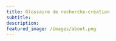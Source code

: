 ```yaml
---
title: Glossaire de recherche-création
subtitle: 
description: 
featured_image: /images/about.png
---
```


